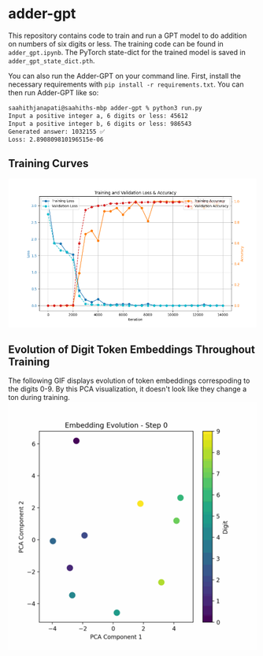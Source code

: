 # adder-gpt

This repository contains code to train and run a GPT model to do addition on numbers of six digits or less. The training code can be found in `adder_gpt.ipynb`. The PyTorch state-dict for the trained model is saved in `adder_gpt_state_dict.pth`.


You can also run the Adder-GPT on your command line. First, install the necessary requirements with `pip install -r requirements.txt`. You can then run Adder-GPT like so:

```
saahithjanapati@saahiths-mbp adder-gpt % python3 run.py               
Input a positive integer a, 6 digits or less: 45612
Input a positive integer b, 6 digits or less: 986543
Generated answer: 1032155 ✅
Loss: 2.890809810196515e-06
```


## Training Curves
![Loss and Accuracy During Training](training_validation_combined.png)



## Evolution of Digit Token Embeddings Throughout Training

The following GIF displays evolution of token embeddings correspoding to the digits 0-9. By this PCA visualization, it doesn't look like they change a ton during training.
![Evolution of Digit Embeddings](embedding_evolution.gif)


## 
